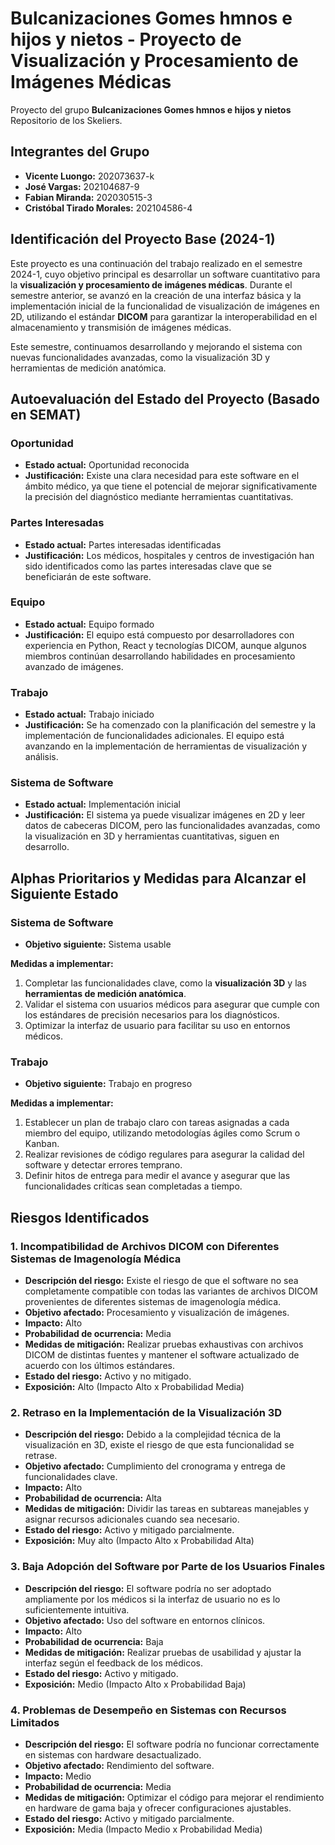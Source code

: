 # Bulcanizaciones Gomes hmnos e hijos y nietos - Proyecto de Visualización y Procesamiento de Imágenes Médicas

Proyecto del grupo **Bulcanizaciones Gomes hmnos e hijos y nietos**  
Repositorio de los Skeliers.

## Integrantes del Grupo

- **Vicente Luongo:** 202073637-k
- **José Vargas:** 202104687-9
- **Fabian Miranda:** 202030515-3
- **Cristóbal Tirado Morales:** 202104586-4

## Identificación del Proyecto Base (2024-1)

Este proyecto es una continuación del trabajo realizado en el semestre 2024-1, cuyo objetivo principal es desarrollar un software cuantitativo para la **visualización y procesamiento de imágenes médicas**. Durante el semestre anterior, se avanzó en la creación de una interfaz básica y la implementación inicial de la funcionalidad de visualización de imágenes en 2D, utilizando el estándar **DICOM** para garantizar la interoperabilidad en el almacenamiento y transmisión de imágenes médicas.

Este semestre, continuamos desarrollando y mejorando el sistema con nuevas funcionalidades avanzadas, como la visualización 3D y herramientas de medición anatómica.

## Autoevaluación del Estado del Proyecto (Basado en SEMAT)

### Oportunidad

- **Estado actual:** Oportunidad reconocida  
- **Justificación:** Existe una clara necesidad para este software en el ámbito médico, ya que tiene el potencial de mejorar significativamente la precisión del diagnóstico mediante herramientas cuantitativas.

### Partes Interesadas

- **Estado actual:** Partes interesadas identificadas  
- **Justificación:** Los médicos, hospitales y centros de investigación han sido identificados como las partes interesadas clave que se beneficiarán de este software.

### Equipo

- **Estado actual:** Equipo formado  
- **Justificación:** El equipo está compuesto por desarrolladores con experiencia en Python, React y tecnologías DICOM, aunque algunos miembros continúan desarrollando habilidades en procesamiento avanzado de imágenes.

### Trabajo

- **Estado actual:** Trabajo iniciado  
- **Justificación:** Se ha comenzado con la planificación del semestre y la implementación de funcionalidades adicionales. El equipo está avanzando en la implementación de herramientas de visualización y análisis.

### Sistema de Software

- **Estado actual:** Implementación inicial  
- **Justificación:** El sistema ya puede visualizar imágenes en 2D y leer datos de cabeceras DICOM, pero las funcionalidades avanzadas, como la visualización en 3D y herramientas cuantitativas, siguen en desarrollo.

## Alphas Prioritarios y Medidas para Alcanzar el Siguiente Estado

### Sistema de Software

- **Objetivo siguiente:** Sistema usable

**Medidas a implementar:**

1. Completar las funcionalidades clave, como la **visualización 3D** y las **herramientas de medición anatómica**.
2. Validar el sistema con usuarios médicos para asegurar que cumple con los estándares de precisión necesarios para los diagnósticos.
3. Optimizar la interfaz de usuario para facilitar su uso en entornos médicos.

### Trabajo

- **Objetivo siguiente:** Trabajo en progreso

**Medidas a implementar:**

1. Establecer un plan de trabajo claro con tareas asignadas a cada miembro del equipo, utilizando metodologías ágiles como Scrum o Kanban.
2. Realizar revisiones de código regulares para asegurar la calidad del software y detectar errores temprano.
3. Definir hitos de entrega para medir el avance y asegurar que las funcionalidades críticas sean completadas a tiempo.

## Riesgos Identificados

### 1. Incompatibilidad de Archivos DICOM con Diferentes Sistemas de Imagenología Médica

- **Descripción del riesgo:** Existe el riesgo de que el software no sea completamente compatible con todas las variantes de archivos DICOM provenientes de diferentes sistemas de imagenología médica.
- **Objetivo afectado:** Procesamiento y visualización de imágenes.
- **Impacto:** Alto  
- **Probabilidad de ocurrencia:** Media  
- **Medidas de mitigación:** Realizar pruebas exhaustivas con archivos DICOM de distintas fuentes y mantener el software actualizado de acuerdo con los últimos estándares.
- **Estado del riesgo:** Activo y no mitigado.  
- **Exposición:** Alto (Impacto Alto x Probabilidad Media)

### 2. Retraso en la Implementación de la Visualización 3D

- **Descripción del riesgo:** Debido a la complejidad técnica de la visualización en 3D, existe el riesgo de que esta funcionalidad se retrase.
- **Objetivo afectado:** Cumplimiento del cronograma y entrega de funcionalidades clave.
- **Impacto:** Alto  
- **Probabilidad de ocurrencia:** Alta  
- **Medidas de mitigación:** Dividir las tareas en subtareas manejables y asignar recursos adicionales cuando sea necesario.
- **Estado del riesgo:** Activo y mitigado parcialmente.  
- **Exposición:** Muy alto (Impacto Alto x Probabilidad Alta)

### 3. Baja Adopción del Software por Parte de los Usuarios Finales

- **Descripción del riesgo:** El software podría no ser adoptado ampliamente por los médicos si la interfaz de usuario no es lo suficientemente intuitiva.
- **Objetivo afectado:** Uso del software en entornos clínicos.
- **Impacto:** Alto  
- **Probabilidad de ocurrencia:** Baja  
- **Medidas de mitigación:** Realizar pruebas de usabilidad y ajustar la interfaz según el feedback de los médicos.
- **Estado del riesgo:** Activo y mitigado.  
- **Exposición:** Medio (Impacto Alto x Probabilidad Baja)

### 4. Problemas de Desempeño en Sistemas con Recursos Limitados

- **Descripción del riesgo:** El software podría no funcionar correctamente en sistemas con hardware desactualizado.
- **Objetivo afectado:** Rendimiento del software.
- **Impacto:** Medio  
- **Probabilidad de ocurrencia:** Media  
- **Medidas de mitigación:** Optimizar el código para mejorar el rendimiento en hardware de gama baja y ofrecer configuraciones ajustables.
- **Estado del riesgo:** Activo y mitigado parcialmente.  
- **Exposición:** Media (Impacto Medio x Probabilidad Media)
